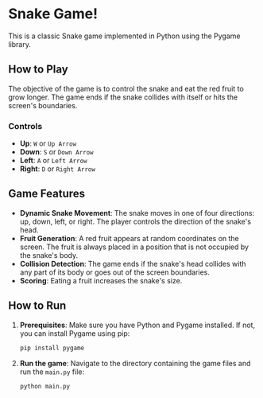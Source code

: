 # Snake Game!

This is a classic Snake game implemented in Python using the Pygame library.

## How to Play

The objective of the game is to control the snake and eat the red fruit to grow longer. The game ends if the snake collides with itself or hits the screen's boundaries.

### Controls

* **Up**: `W` or `Up Arrow`
* **Down**: `S` or `Down Arrow`
* **Left**: `A` or `Left Arrow`
* **Right**: `D` or `Right Arrow`

## Game Features

* **Dynamic Snake Movement**: The snake moves in one of four directions: up, down, left, or right. The player controls the direction of the snake's head.
* **Fruit Generation**: A red fruit appears at random coordinates on the screen. The fruit is always placed in a position that is not occupied by the snake's body.
* **Collision Detection**: The game ends if the snake's head collides with any part of its body or goes out of the screen boundaries.
* **Scoring**: Eating a fruit increases the snake's size.

## How to Run

1.  **Prerequisites**: Make sure you have Python and Pygame installed. If not, you can install Pygame using pip:
    ```bash
    pip install pygame
    ```

2.  **Run the game**: Navigate to the directory containing the game files and run the `main.py` file:
    ```bash
    python main.py
    ```
